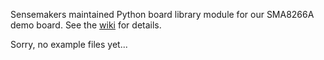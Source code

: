 Sensemakers maintained Python board library module for our SMA8266A demo board.
See the [wiki](../../../wiki/Sensemakers-ESP8266-demo-board) for details.

Sorry, no example files yet...
